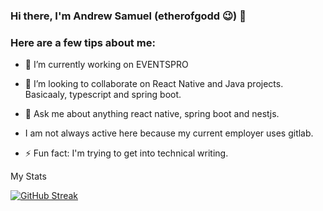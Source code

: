 ### Hi there, I'm Andrew Samuel (etherofgodd 😉) 👋 

<!--
**etherofgodd/etherofgodd** is a ✨ _special_ ✨ repository because its `README.md` (this file) appears on your GitHub profile.
-->

### Here are a few tips about me:

- 🔭 I’m currently working on EVENTSPRO
- 👯 I’m looking to collaborate on React Native and Java projects. Basicaaly, typescript and spring boot.
- 💬 Ask me about anything react native, spring boot and nestjs.
- I am not always active here because my current employer uses gitlab.

- ⚡ Fun fact: I'm trying to get into technical writing.

My Stats

[![GitHub Streak](https://github-readme-streak-stats.herokuapp.com?user=etherofgodd&theme=dark&hide_border=true&date_format=M%20j%5B%2C%20Y%5D&hide_longest_streak=true)](https://git.io/streak-stats)
